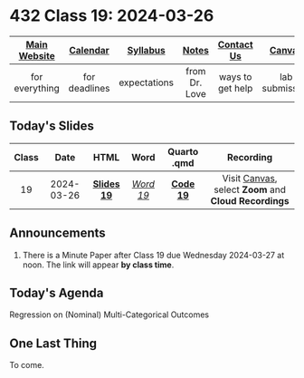 # 432 Class 19: 2024-03-26

[Main Website](https://thomaselove.github.io/432-2024/) | [Calendar](https://thomaselove.github.io/432-2024/calendar.html) | [Syllabus](https://thomaselove.github.io/432-syllabus-2024/) | [Notes](https://thomaselove.github.io/432-notes/) | [Contact Us](https://thomaselove.github.io/432-2024/contact.html) | [Canvas](https://canvas.case.edu) | [Data and Code](https://github.com/THOMASELOVE/432-data) | [Sources](https://github.com/THOMASELOVE/432-classes-2024/tree/main/sources)
:-----------: | :--------------: | :----------: | :---------: | :-------------: | :-----------: | :------------: |:------:
for everything | for deadlines | expectations | from Dr. Love | ways to get help | lab submission | for downloads | to read

## Today's Slides

Class | Date | HTML | Word | Quarto .qmd | Recording
:---: | :--------: | :------: | :------: | :------: | :-------------:
19 | 2024-03-26 | **[Slides 19](https://thomaselove.github.io/432-slides-2024/slides19.html)** | *[Word 19](https://thomaselove.github.io/432-slides-2024/slides19w.docx)* | **[Code 19](https://github.com/THOMASELOVE/432-slides-2024/blob/main/slides19.qmd)** | Visit [Canvas](https://canvas.case.edu/), select **Zoom** and **Cloud Recordings**

## Announcements

1. There is a Minute Paper after Class 19 due Wednesday 2024-03-27 at noon. The link will appear **by class time**.

## Today's Agenda

Regression on (Nominal) Multi-Categorical Outcomes

## One Last Thing

To come.
